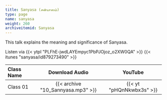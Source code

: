 ```yaml
---
title: Sanyasa (சன்யாஸம்)
type: page
name: sanyasa
weight: 260
archiveitemid: Sanyasa
---
```


This talk explains the meaning and significance of Sanyasa.

Listen via {{< ytpl "PLFhE-jwdLAYEmpyc1PbPJOjoz_o2XW0QA" >}} {{< itunes "sanyasa/id879273490" >}}

Class Name | Download Audio | YouTube
:---|:---:|:---:
Class 01 | {{< archive "10_Sannyasa.mp3" >}} | {{< yt "pHQnNkwbx3s" >}}
